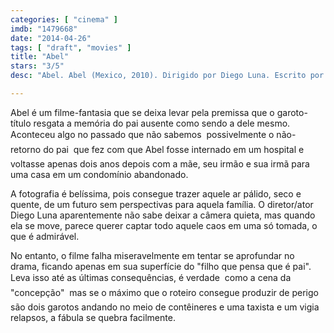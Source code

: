 ```yaml
---
categories: [ "cinema" ]
imdb: "1479668"
date: "2014-04-26"
tags: [ "draft", "movies" ]
title: "Abel"
stars: "3/5"
desc: "Abel. Abel (Mexico, 2010). Dirigido por Diego Luna. Escrito por Augusto Mendoza, Diego Luna. Com Christopher Ruíz-Esparza, José María Yazpik, Karina Gidi, Carlos Aragón, Gerardo Ruíz-Esparza, Geraldine Galván, Gabino Rodríguez, Lucero Trejo, Maria Elena Cervantes."

---
```

Abel é um filme-fantasia que se deixa levar pela premissa que o garoto-título resgata a memória do pai ausente como sendo a dele mesmo. Aconteceu algo no passado que não sabemos  possivelmente o não-retorno do pai  que fez com que Abel fosse internado em um hospital e voltasse apenas dois anos depois com a mãe, seu irmão e sua irmã para uma casa em um condomínio abandonado.

A fotografia é belíssima, pois consegue trazer aquele ar pálido, seco e quente, de um futuro sem perspectivas para aquela família. O diretor/ator Diego Luna aparentemente não sabe deixar a câmera quieta, mas quando ela se move, parece querer captar todo aquele caos em uma só tomada, o que é admirável.

No entanto, o filme falha miseravelmente em tentar se aprofundar no drama, ficando apenas em sua superfície do "filho que pensa que é pai". Leva isso até as últimas consequências, é verdade  como a cena da "concepção"  mas se o máximo que o roteiro consegue produzir de perigo são dois garotos andando no meio de contêineres e uma taxista e um vigia relapsos, a fábula se quebra facilmente.
